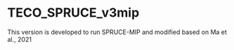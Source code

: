 # TECO_SPRUCE_v3mip
This version is developed to run SPRUCE-MIP and modified based on Ma et al., 2021